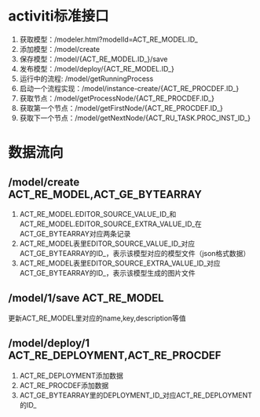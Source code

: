 # activiti标准接口
1. 获取模型：/modeler.html?modelId=ACT_RE_MODEL.ID_
2. 添加模型：/model/create
3. 保存模型：/model/{ACT_RE_MODEL.ID_}/save
4. 发布模型：/model/deploy/{ACT_RE_MODEL.ID_}
5. 运行中的流程: /model/getRunningProcess
6. 启动一个流程实现：/model/instance-create/{ACT_RE_PROCDEF.ID_}
7. 获取节点：/model/getProcessNode/{ACT_RE_PROCDEF.ID_}
8. 获取第一个节点：/model/getFirstNode/{ACT_RE_PROCDEF.ID_}
9. 获取下一个节点：/model/getNextNode/{ACT_RU_TASK.PROC_INST_ID_}

# 数据流向
## /model/create ACT_RE_MODEL,ACT_GE_BYTEARRAY
1. ACT_RE_MODEL.EDITOR_SOURCE_VALUE_ID_和ACT_RE_MODEL.EDITOR_SOURCE_EXTRA_VALUE_ID_在ACT_GE_BYTEARRAY对应两条记录
2. ACT_RE_MODEL表里EDITOR_SOURCE_VALUE_ID_对应ACT_GE_BYTEARRAY的ID_，表示该模型对应的模型文件（json格式数据） 
3. ACT_RE_MODEL表里EDITOR_SOURCE_EXTRA_VALUE_ID_对应ACT_GE_BYTEARRAY的ID_，表示该模型生成的图片文件
## /model/1/save ACT_RE_MODEL
更新ACT_RE_MODEL里对应的name,key,description等值
## /model/deploy/1 ACT_RE_DEPLOYMENT,ACT_RE_PROCDEF
1. ACT_RE_DEPLOYMENT添加数据
2. ACT_RE_PROCDEF添加数据
3. ACT_GE_BYTEARRAY里的DEPLOYMENT_ID_对应ACT_RE_DEPLOYMENT的ID_